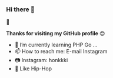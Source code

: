 ### Hi there 👋

🍭

**Thanks for visiting my GitHub profile**  😊

- 🌱 I’m currently learning PHP Go ...
- 📫 How to reach me: E-mail Instagram
- 📷 Instagram: honkkki
- 🎵 Like Hip-Hop


<!--
**honkkki/honkkki** is a ✨ _special_ ✨ repository because its `README.md` (this file) appears on your GitHub profile.

Here are some ideas to get you started:

- 🔭 I’m currently working on ...
- 🌱 I’m currently learning ...
- 👯 I’m looking to collaborate on ...
- 🤔 I’m looking for help with ...
- 💬 Ask me about ...
- 📫 How to reach me: ...
- 😄 Pronouns: ...
- ⚡ Fun fact: ...
-->

